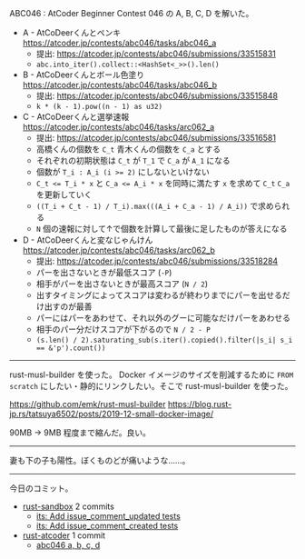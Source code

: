 ABC046 : AtCoder Beginner Contest 046 の A, B, C, D を解いた。

- A - AtCoDeerくんとペンキ
  <https://atcoder.jp/contests/abc046/tasks/abc046_a>
  - 提出: <https://atcoder.jp/contests/abc046/submissions/33515831>
  - `abc.into_iter().collect::<HashSet<_>>().len()`
- B - AtCoDeerくんとボール色塗り
  <https://atcoder.jp/contests/abc046/tasks/abc046_b>
  - 提出: <https://atcoder.jp/contests/abc046/submissions/33515848>
  - `k * (k - 1).pow((n - 1) as u32)`
- C - AtCoDeerくんと選挙速報
  <https://atcoder.jp/contests/abc046/tasks/arc062_a>
  - 提出: <https://atcoder.jp/contests/abc046/submissions/33516581>
  - 高橋くんの個数を `C_t` 青木くんの個数を `C_a` とする
  - それぞれの初期状態は `C_t` が `T_1` で `C_a` が `A_1` になる
  - 個数が `T_i : A_i (i >= 2)` にしないといけない
  - `C_t <= T_i * x` と `C_a <= A_i * x` を同時に満たす `x` を求めて `C_t` `C_a` を更新していく
  - `((T_i + C_t - 1) / T_i).max(((A_i + C_a - 1) / A_i))` で求められる
  - `N` 個の速報に対して↑で個数を計算して最後に足したものが答えになる
- D - AtCoDeerくんと変なじゃんけん
  <https://atcoder.jp/contests/abc046/tasks/arc062_b>
  - 提出: <https://atcoder.jp/contests/abc046/submissions/33518284>
  - パーを出さないときが最低スコア (`-P`)
  - 相手がパーを出さないときが最高スコア (`N / 2`)
  - 出すタイミングによってスコアは変わるが終わりまでにパーを出せるだけ出すのが最善
  - パーにはパーをあわせて、それ以外のグーに可能なだけパーをあわせる
  - 相手のパー分だけスコアが下がるので `N / 2 - P`
  - `(s.len() / 2).saturating_sub(s.iter().copied().filter(|s_i| s_i == &'p').count())`

---

rust-musl-builder を使った。 Docker イメージのサイズを削減するために `FROM scratch` にしたい・静的にリンクしたい。そこで rust-musl-builder を使った。

<https://github.com/emk/rust-musl-builder>
<https://blog.rust-jp.rs/tatsuya6502/posts/2019-12-small-docker-image/>

90MB → 9MB 程度まで縮んだ。良い。

---

妻も下の子も陽性。ぼくものどが痛いような……。

---

今日のコミット。

- [rust-sandbox](https://github.com/bouzuya/rust-sandbox) 2 commits
  - [its: Add issue_comment_updated tests](https://github.com/bouzuya/rust-sandbox/commit/eb239d8f025a85b9a27a64e9822b645c7176bd7a)
  - [its: Add issue_comment_created tests](https://github.com/bouzuya/rust-sandbox/commit/b6125cfdf3c711baaac5287a30d9194cfe2b0941)
- [rust-atcoder](https://github.com/bouzuya/rust-atcoder) 1 commit
  - [abc046 a, b, c, d](https://github.com/bouzuya/rust-atcoder/commit/1d85a8a573b68121e75173feb33247e11e50d223)
